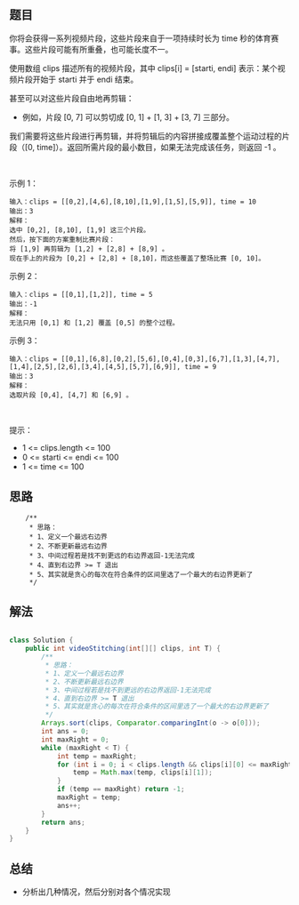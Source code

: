 
## 题目

你将会获得一系列视频片段，这些片段来自于一项持续时长为 time 秒的体育赛事。这些片段可能有所重叠，也可能长度不一。

使用数组 clips 描述所有的视频片段，其中 clips[i] = [starti, endi] 表示：某个视频片段开始于 starti 并于 endi 结束。

甚至可以对这些片段自由地再剪辑：

- 例如，片段 [0, 7] 可以剪切成 [0, 1] + [1, 3] + [3, 7] 三部分。

我们需要将这些片段进行再剪辑，并将剪辑后的内容拼接成覆盖整个运动过程的片段（[0, time]）。返回所需片段的最小数目，如果无法完成该任务，则返回 -1 。

 

示例 1：

    输入：clips = [[0,2],[4,6],[8,10],[1,9],[1,5],[5,9]], time = 10
    输出：3
    解释：
    选中 [0,2], [8,10], [1,9] 这三个片段。
    然后，按下面的方案重制比赛片段：
    将 [1,9] 再剪辑为 [1,2] + [2,8] + [8,9] 。
    现在手上的片段为 [0,2] + [2,8] + [8,10]，而这些覆盖了整场比赛 [0, 10]。
示例 2：

    输入：clips = [[0,1],[1,2]], time = 5
    输出：-1
    解释：
    无法只用 [0,1] 和 [1,2] 覆盖 [0,5] 的整个过程。
示例 3：

    输入：clips = [[0,1],[6,8],[0,2],[5,6],[0,4],[0,3],[6,7],[1,3],[4,7],[1,4],[2,5],[2,6],[3,4],[4,5],[5,7],[6,9]], time = 9
    输出：3
    解释： 
    选取片段 [0,4], [4,7] 和 [6,9] 。
 

提示：

- 1 <= clips.length <= 100
- 0 <= starti <= endi <= 100
- 1 <= time <= 100


## 思路

        /**
         * 思路：
         * 1、定义一个最远右边界
         * 2、不断更新最远右边界
         * 3、中间过程若是找不到更远的右边界返回-1无法完成
         * 4、直到右边界 >= T 退出
         * 5、其实就是贪心的每次在符合条件的区间里选了一个最大的右边界更新了
         */


## 解法
```java

class Solution {
    public int videoStitching(int[][] clips, int T) {
        /**
         * 思路：
         * 1、定义一个最远右边界
         * 2、不断更新最远右边界
         * 3、中间过程若是找不到更远的右边界返回-1无法完成
         * 4、直到右边界 >= T 退出
         * 5、其实就是贪心的每次在符合条件的区间里选了一个最大的右边界更新了
         */
        Arrays.sort(clips, Comparator.comparingInt(o -> o[0]));
        int ans = 0;
        int maxRight = 0;
        while (maxRight < T) {
            int temp = maxRight;
            for (int i = 0; i < clips.length && clips[i][0] <= maxRight; i++) {
                temp = Math.max(temp, clips[i][1]);
            }
            if (temp == maxRight) return -1;
            maxRight = temp;
            ans++;
        }
        return ans;
    }
}
```

## 总结

- 分析出几种情况，然后分别对各个情况实现 
